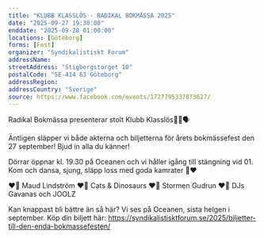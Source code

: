 ```yaml
---
title: "KLUBB KLASSLÖS - RADIKAL BOKMÄSSA 2025"
date: "2025-09-27 19:30:00"
enddate: "2025-09-28 01:00:00"
locations: [Göteborg]
forms: [Fest]
organizer: "Syndikalistiskt Forum"
addressName: 
streetAddress: "Stigbergstorget 10"
postalCode: "SE-414 63 Göteborg"
addressRegion:
addressCountry: "Sverige"
source: https://www.facebook.com/events/1727795337873627/
---
```

Radikal Bokmässa presenterar stolt Klubb Klasslös😵‍💫🗣️

Äntligen släpper vi både akterna och biljetterna för årets bokmässefest den 27 september! Bjud in alla du känner!

Dörrar öppnar kl. 19.30 på Oceanen och vi håller igång till stängning vid 01. Kom och dansa, sjung, släpp loss med goda kamrater 🖤❤️

❤️‍🔥 Maud Lindström
❤️‍🔥 Cats & Dinosaurs
❤️‍🔥 Stormen Gudrun
❤️‍🔥 DJs Gavanas och JOOLZ

Kan knappast bli bättre än så här? Vi ses på Oceanen, sista helgen i september. Köp din biljett här: https://syndikalistisktforum.se/2025/biljetter-till-den-enda-bokmassefesten/
